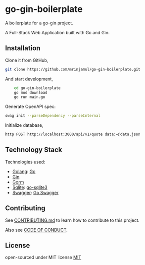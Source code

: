 # go-gin-boilerplate

A boilerplate for a go-gin project.

A Full-Stack Web Application built with Go and Gin.

## Installation

Clone it from GitHub,

```bash
git clone https://github.com/mrinjamul/go-gin-boilerplate.git
```

And start development,

```bash
    cd go-gin-boilerplate
    go mod download
    go run main.go
```

Generate OpenAPI spec:

```bash
swag init --parseDependency --parseInternal
```

Initialize database,

```bash
http POST http://localhost:3000/api/v1/quote data:=@data.json
```

## Technology Stack

Technologies used:

- [Golang](https://golang.org/): [Go](https://golang.org/)
- [Gin](https://github.com/gin-gonic/gin)
- [Gorm](https://gorm.io/)
- [Sqlite](https://www.sqlite.org/): [go-sqlite3](https://github.com/mattn/go-sqlite3)
- [Swagger](https://swagger.io/): [Go Swagger](https://github.com/swaggo/gin-swagger)

## Contributing

See [CONTRIBUTING.md](CONTRIBUTING.md) to learn how to contribute to this project.

Also see [CODE OF CONDUCT](CODE_OF_CONDUCT.md).

## License

open-sourced under MIT license [MIT](LICENSE)
